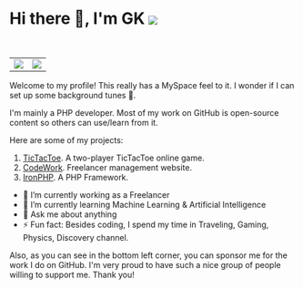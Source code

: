 <h1>
  Hi there 👋, I'm GK <a href="https://github.com/gaurangkumar">
    <img align="center" src="https://en4347cusb2mb56.m.pipedream.net" />
  </a>
</h1>

<!--
<br>
[![Anurag's GitHub stats](https://github-readme-stats.vercel.app/api?username=gaurangkumar)](https://github.com/anuraghazra/github-readme-stats)
<a href="https://github.com/gaurangkumar" title="Total commits this year">
  <img align="center" src="https://github-readme-stats.vercel.app/api?username=gaurangkumar&show_icons=true&theme=dracula&hide_title=true&hide_rank=true&hide=stars,prs,issues,contribs" />
</a>
-->
<br>

<table style="border:0; padding: 0;">
  <tr>
    <td>
      <a href="https://github.com/gaurangkumar">
        <img align="center" src="https://github-readme-stats-deploy-jeremykenedy.vercel.app/api?username=gaurangkumar&show_icons=true&include_all_commits=true&count_private=true&theme=radical&bg_color=30,222222,444444&title_color=fff&text_color=fff&line_height=20&custom_title=GitHub%20Stats&hide_border=true" />
      </a>
    </td>
    <td>
      <a href="https://github.com/gaurangkumar">
        <img align="center" src="https://github-readme-stats-deploy-jeremykenedy.vercel.app/api/top-langs/?username=gaurangkumar&layout=compact&bg_color=30,444444,222222&title_color=fff&text_color=fff&custom_title=What%20I%20Do%20Most&hide_border=true" />
      </a>
    </td>
  </tr>
</table>

<!-- 
<a href="https://github.com/gaurangkumar" title="GK's wakatime stats">
  <img align="center" src="https://github-readme-stats.vercel.app/api/wakatime?username=gaurangkumar&layout=compact" />
</a>

- Wakatime card

<a href="https://github.com/gaurangkumar" title="GK's wakatime stats">
  <img align="center" src="https://github-readme-stats.vercel.app/api/wakatime?username=gaurangkumar" />
</a>
-->

Welcome to my profile! This really has a MySpace feel to it. I wonder if I can set up some background tunes 🤔.

I'm mainly a PHP developer. Most of my work on GitHub is open-source content so others can use/learn from it.

Here are some of my projects:

1. [TicTacToe](https://github.com/gaurangkumar/tictactoe). A two-player TicTacToe online game.
2. [CodeWork](https://github.com/gaurangkumar/codework). Freelancer management website.
3. [IronPHP](https://github.com/ironphp/ironphp). A PHP Framework.

- 🔭 I’m currently working as a Freelancer
- 🌱 I’m currently learning Machine Learning & Artificial Intelligence
- 💬 Ask me about anything
- ⚡ Fun fact: Besides coding, I spend my time in Traveling, Gaming, Physics, Discovery channel.

Also, as you can see in the bottom left corner, you can sponsor me for the work I do on GitHub. I'm very proud to have such a nice group of people willing to support me.
Thank you!

<!--
#### Contact

Hit me up at [gaurangkumarp@gmail.com](gaurangkumarp@gmail.com)

**gaurangkumar/gaurangkumar** is a ✨ _special_ ✨ repository because its `README.md` (this file) appears on your GitHub profile.

Here are some ideas to get you started:

-->
